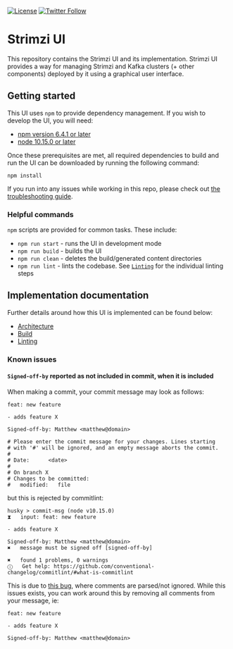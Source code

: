 [![License](https://img.shields.io/badge/license-Apache--2.0-blue.svg)](http://www.apache.org/licenses/LICENSE-2.0)
[![Twitter Follow](https://img.shields.io/twitter/follow/strimziio.svg?style=social&label=Follow&style=for-the-badge)](https://twitter.com/strimziio)

# Strimzi UI

This repository contains the Strimzi UI and its implementation.
Strimzi UI provides a way for managing Strimzi and Kafka clusters (+ other components) deployed by it using a graphical user interface.

## Getting started

This UI uses `npm` to provide dependency management. If you wish to develop the UI, you will need:

- [npm version 6.4.1 or later](https://docs.npmjs.com/downloading-and-installing-node-js-and-npm)
- [node 10.15.0 or later](https://docs.npmjs.com/downloading-and-installing-node-js-and-npm)

Once these prerequisites are met, all required dependencies to build and run the UI can be downloaded by running the following command:

```
npm install
```

If you run into any issues while working in this repo, please check out [the troubleshooting guide](#troubleshooting).

### Helpful commands

`npm` scripts are provided for common tasks. These include:

- `npm run start` - runs the UI in development mode
- `npm run build` - builds the UI
- `npm run clean` - deletes the build/generated content directories
- `npm run lint` - lints the codebase. See [`Linting`](./docs/Linting.md) for the individual linting steps

## Implementation documentation

Further details around how this UI is implemented can be found below:

- [Architecture](./docs/Architecture.md)
- [Build](./docs/Build.md)
- [Linting](./docs/Linting.md)

### Known issues

#### `Signed-off-by` reported as not included in commit, when it is included

When making a commit, your commit message may look as follows:

```
feat: new feature

- adds feature X

Signed-off-by: Matthew <matthew@domain>

# Please enter the commit message for your changes. Lines starting
# with '#' will be ignored, and an empty message aborts the commit.
#
# Date:      <date>
#
# On branch X
# Changes to be committed:
#	modified:   file
```

but this is rejected by commitlint:

```
husky > commit-msg (node v10.15.0)
⧗   input: feat: new feature

- adds feature X

Signed-off-by: Matthew <matthew@domain>
✖   message must be signed off [signed-off-by]

✖   found 1 problems, 0 warnings
ⓘ   Get help: https://github.com/conventional-changelog/commitlint/#what-is-commitlint
```

This is due to [this bug](https://github.com/conventional-changelog/commitlint/issues/1809), where comments are parsed/not ignored. While this issues exists, you can work around this by removing all comments from your message, ie:

```
feat: new feature

- adds feature X

Signed-off-by: Matthew <matthew@domain>

```
